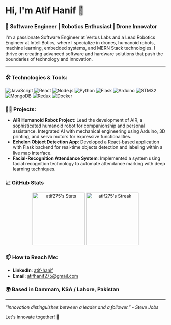 # Hi, I'm Atif Hanif 👋

### 🤖 Software Engineer | Robotics Enthusiast | Drone Innovator

I'm a passionate Software Engineer at Vertus Labs and a Lead Robotics Engineer at IntelliBotics, where I specialize in drones, humanoid robots, machine learning, embedded systems, and MERN Stack technologies. I thrive on creating advanced software and hardware solutions that push the boundaries of technology and innovation.

---

### 🛠️ Technologies & Tools:

![JavaScript](https://img.shields.io/badge/-JavaScript-000?&logo=JavaScript)
![React](https://img.shields.io/badge/-React-000?&logo=React)
![Node.js](https://img.shields.io/badge/-Node.js-000?&logo=node.js)
![Python](https://img.shields.io/badge/-Python-000?&logo=Python)
![Flask](https://img.shields.io/badge/-Flask-000?&logo=Flask)
![Arduino](https://img.shields.io/badge/-Arduino-000?&logo=Arduino)
![STM32](https://img.shields.io/badge/-STM32-000?&logo=STMicroelectronics)
![MongoDB](https://img.shields.io/badge/-MongoDB-000?&logo=MongoDB)
![Redux](https://img.shields.io/badge/-Redux-000?&logo=Redux)
![Docker](https://img.shields.io/badge/-Docker-000?&logo=Docker)

### 👨‍💻 Projects:

- **AIR Humanoid Robot Project**: Lead the development of AIR, a sophisticated humanoid robot for companionship and personal assistance. Integrated AI with mechanical engineering using Arduino, 3D printing, and servo motors for expressive functionalities.
- **Echelon Object Detection App**: Developed a React-based application with Flask backend for real-time objects detection and labeling within a live map interface.
- **Facial-Recognition Attendance System**: Implemented a system using facial recognition technology to automate attendance marking with deep learning techniques.

### 📈 GitHub Stats

<div class="badges-githubstats">
  <p align="center">
    <img src="https://github-readme-stats.vercel.app/api?username=atif275&theme=tokyonight&show_icons=true&hide_border=true&count_private=true" alt="atif275's Stats" height="165">
    <img src="https://github-readme-streak-stats.herokuapp.com/?user=atif275&theme=tokyonight&hide_border=true&count_private=true" alt="atif275's Streak" height="165">
  </p>
</div>


### 📫 How to Reach Me:

- **LinkedIn**: [atif-hanif](https://www.linkedin.com/in/atif-hanif-705625292/)
- **Email**: [atifhanif275@gmail.com](mailto:atifhanif275@gmail.com)

### 🌍 Based in Dammam, KSA / Lahore, Pakistan

---

*“Innovation distinguishes between a leader and a follower.” - Steve Jobs*

Let's innovate together! 🚀
